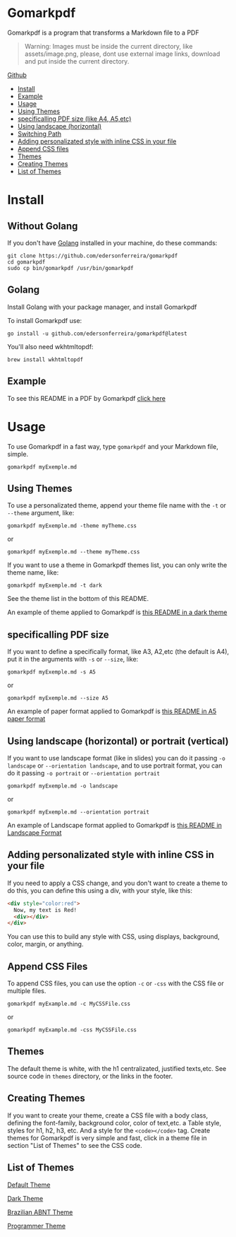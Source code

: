 # Gomarkpdf

Gomarkpdf is a program that transforms a Markdown file to a PDF

> Warning: Images must be inside the current directory, like assets/image.png, please, dont use external image links, download and put inside the current directory.

[Github](https://github.com/edersonferreira/gomarkpdf)

- [Install](#install)
- [Example](#example)
- [Usage](#usage)
- [Using Themes](#using-themes)
- [specificalling PDF size (like A4, A5,etc)](#specificalling-pdf-size)
- [Using landscape (horizontal)](#using-landscape-horizontal)
- [Switching Path](#switching-path)
- [Adding personalizated style with inline CSS in your file](#adding-personalizated-style-with-inline-css-in-your-file)
- [Append CSS files](#append-css-files)
- [Themes](#themes)
- [Creating Themes](#creating-themes)
- [List of Themes](#list-of-themes)

# Install

## Without Golang

If you don't have [Golang](https://golang.org/) installed in your machine, do these commands:

```
git clone https://github.com/edersonferreira/gomarkpdf
cd gomarkpdf
sudo cp bin/gomarkpdf /usr/bin/gomarkpdf
```

## Golang

Install Golang with your package manager, and install Gomarkpdf

To install Gomarkpdf use:

`go install -u github.com/edersonferreira/gomarkpdf@latest`

You'll also need wkhtmltopdf:

`brew install wkhtmltopdf`

## Example

To see this README in a PDF by Gomarkpdf [click here](https://github.com/edersonferreira/gomarkpdf/blob/master/examples/README.pdf)

# Usage

To use Gomarkpdf in a fast way, type `gomarkpdf` and your Markdown file, simple.

`gomarkpdf myExemple.md`

## Using Themes

To use a personalizated theme, append your theme file name with the `-t` or `--theme` argument, like:

`gomarkpdf myExemple.md -theme myTheme.css`

or

`gomarkpdf myExemple.md --theme myTheme.css`

If you want to use a theme in Gomarkpdf themes list, you can only write the theme name, like:

`gomarkpdf myExemple.md -t dark`

See the theme list in the bottom of this README.

An example of theme applied to Gomarkpdf is [this README in a dark theme](https://github.com/edersonferreira/gomarkpdf/blob/master/examples/dark.pdf)

## specificalling PDF size

If you want to define a specifically format, like A3, A2,etc (the default is A4), put it in the arguments with `-s` or `--size`, like:

`gomarkpdf myExemple.md -s A5`

or

`gomarkpdf myExemple.md --size A5`

An example of paper format applied to Gomarkpdf is [this README in A5 paper format](https://github.com/edersonferreira/gomarkpdf/blob/master/examples/a5.pdf)

## Using landscape (horizontal) or portrait (vertical)

If you want to use landscape format (like in slides) you can do it passing `-o landscape` or `--orientation landscape`, and to use portrait format, you can do it passing `-o portrait` or `--orientation portrait`

`gomarkpdf myExemple.md -o landscape`

or

`gomarkpdf myExemple.md --orientation portrait`

An example of Landscape format applied to Gomarkpdf is [this README in Landscape Format](https://github.com/edersonferreira/gomarkpdf/blob/master/examples/landscape.pdf)

## Adding personalizated style with inline CSS in your file

If you need to apply a CSS change, and you don't want to create a theme to do this, you can define this using a div, with your style, like this:

```html
<div style="color:red">
  Now, my text is Red!
  <div></div>
</div>
```

You can use this to build any style with CSS, using displays, background, color, margin, or anything.

## Append CSS Files

To append CSS files, you can use the option `-c` or `-css` with the CSS file or multiple files.

```
gomarkpdf myExample.md -c MyCSSFile.css
```

or

```
gomarkpdf myExample.md -css MyCSSFile.css
```

## Themes

The default theme is white, with the h1 centralizated, justified texts,etc. See source code in `themes` directory, or the links in the footer.

## Creating Themes

If you want to create your theme, create a CSS file with a body class, defining the font-family, background color, color of text,etc. a Table style, styles for h1, h2, h3, etc. And a style for the `<code></code>` tag. Create themes for Gomarkpdf is very simple and fast, click in a theme file in section "List of Themes" to see the CSS code.

## List of Themes

[Default Theme](https://github.com/edersonferreira/gomarkpdf/blob/master/src/themes/default.css)

[Dark Theme](https://github.com/edersonferreira/gomarkpdf/blob/master/src/themes/dark.css)

[Brazilian ABNT Theme](https://github.com/edersonferreira/gomarkpdf/blob/master/src/themes/abnt.css)

[Programmer Theme](https://github.com/edersonferreira/gomarkpdf/blob/master/src/themes/programmer.css)

